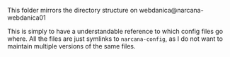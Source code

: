 This folder mirrors the directory structure on webdanica@narcana-webdanica01

This is simply to have a understandable reference to which config files go where. All the files are just 
symlinks to `narcana-config`, as I do not want to maintain multiple versions of the same files.

